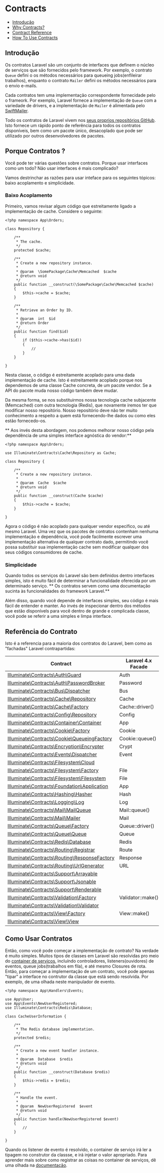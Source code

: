 # Contracts

- [Introdução](#introduction)
- [Why Contracts?](#why-contracts)
- [Contract Reference](#contract-reference)
- [How To Use Contracts](#how-to-use-contracts)

<a name="introduction"></a>
## Introdução

Os contratos Laravel são um conjunto de interfaces que definem o núcleo de serviços que são fornecidos pelo framework. Por exemplo, o contrato `Queue` defini o os métodos necessários para queueing jobs(enfileirar trabalhos), enquanto o contrato `Mailer` defini os métodos necessários para o envio e-mails.

Cada contratos tem uma implementação correspondente fornecidade pelo o frameork. Por exemplo, Laravel fornece a implementação de `Queue` com a variedade de drivers, e a implementação de `Mailer` é alimentada pelo [SwiftMailer](http://swiftmailer.org/).

Todo os contratos de Laravel vivem nos [seus proprios repositórios GitHub](https://github.com/illuminate/contracts). Isto fornece um rápido ponto de referência para todos os contratos disponíveis, bem como um pacote único, desacoplado que pode ser utilizado por outros desenvolvedores de pacotes.  

<a name="why-contracts"></a>
## Porque Contratos ?

Você pode ter várias questões sobre contratos. Porque usar interfaces como um todo? Não usar interfaces é mais complicado?

Vamos destrinchar as razões para usar inteface para os seguintes tópicos: baixo acoplamento e simplicidade.

### Baixo Acoplamento

Primeiro, vamos revisar algum código que estreitamente ligado a implementação de cache. Considere o seguinte:

	<?php namespace App\Orders;

	class Repository {

		/**
		 * The cache.
		 */
		protected $cache;

		/**
		 * Create a new repository instance.
		 *
		 * @param  \SomePackage\Cache\Memcached  $cache
		 * @return void
		 */
		public function __construct(\SomePackage\Cache\Memcached $cache)
		{
			$this->cache = $cache;
		}

		/**
		 * Retrieve an Order by ID.
		 *
		 * @param  int  $id
		 * @return Order
		 */
		public function find($id)
		{
			if ($this->cache->has($id))
			{
				//
			}
		}

	}

Nesta classe, o código é estreitamente acoplado para uma dada implementação de cache. Isto é estreitamente acoplado porque nos dependemos de uma classe Cache concreta, de um pacote vendor. Se a API do pacote muda nosso código também deve mudar. 


Da mesma forma, se nos substituirmos nossa tecnologia cache subjacente (Memcached) com outra tecnologia (Redis), que novamente iremos ter que modificar nosso repositório. Nosso repositório deve não ter muito conhecimento a respeito a quem está fornecendo-lhe dados ou como eles estão fornecedo-os. 

** Aos invés desta abordagem, nos podemos melhorar nosso código pela dependência de uma simples interface agnóstica do vendor:**

	<?php namespace App\Orders;

	use Illuminate\Contracts\Cache\Repository as Cache;

	class Repository {

		/**
		 * Create a new repository instance.
		 *
		 * @param  Cache  $cache
		 * @return void
		 */
		public function __construct(Cache $cache)
		{
			$this->cache = $cache;
		}

	}

Agora o código é não acoplado para qualquer vendor específico, ou até mesmo Laravel. Uma vez que os pacotes de contratos contenham nenhuma implementação e dependência, você pode facilmente escrever uma implementação alternativa de qualquer contrato dado, permitindo você possa substituir sua implementação cache sem modificar qualquer dos seus códigos consumidores de cache. 

### Simplicidade

Quando todos os serviços do Laravel são bem definidos dentro interfaces simples, isto é muito fácil de determinar a funcionalidade oferecida por um determinado serviço. ** Os contratos servem como uma documentação sucinta às funcionalidades do framework Laravel.**

Além disso, quando você depende de interfaces simples, seu código é mais fácil de entender e manter. Ao invés de inspecionar dentro dos métodos que estão disponívels para você dentro de grande e complicada classe, você pode se referir a uma simples e limpa interface. 

<a name="contract-reference"></a>
## Referência do Contrato

Isto é a referencia para a maioria dos contratos do Laravel, bem como as "fachadas" Laravel contrapartidas:

Contract  |  Laravel 4.x Facade
------------- | -------------
[Illuminate\Contracts\Auth\Guard](https://github.com/illuminate/contracts/blob/master/Auth/Guard.php)  |  Auth
[Illuminate\Contracts\Auth\PasswordBroker](https://github.com/illuminate/contracts/blob/master/Auth/PasswordBroker.php)  |  Password
[Illuminate\Contracts\Bus\Dispatcher](https://github.com/illuminate/contracts/blob/master/Bus/Dispatcher.php)  |  Bus
[Illuminate\Contracts\Cache\Repository](https://github.com/illuminate/contracts/blob/master/Cache/Repository.php) | Cache
[Illuminate\Contracts\Cache\Factory](https://github.com/illuminate/contracts/blob/master/Cache/Factory.php) | Cache::driver()
[Illuminate\Contracts\Config\Repository](https://github.com/illuminate/contracts/blob/master/Config/Repository.php) | Config
[Illuminate\Contracts\Container\Container](https://github.com/illuminate/contracts/blob/master/Container/Container.php) | App
[Illuminate\Contracts\Cookie\Factory](https://github.com/illuminate/contracts/blob/master/Cookie/Factory.php) | Cookie
[Illuminate\Contracts\Cookie\QueueingFactory](https://github.com/illuminate/contracts/blob/master/Cookie/QueueingFactory.php) | Cookie::queue()
[Illuminate\Contracts\Encryption\Encrypter](https://github.com/illuminate/contracts/blob/master/Encryption/Encrypter.php) | Crypt
[Illuminate\Contracts\Events\Dispatcher](https://github.com/illuminate/contracts/blob/master/Events/Dispatcher.php) | Event
[Illuminate\Contracts\Filesystem\Cloud](https://github.com/illuminate/contracts/blob/master/Filesystem/Cloud.php) | &nbsp;
[Illuminate\Contracts\Filesystem\Factory](https://github.com/illuminate/contracts/blob/master/Filesystem/Factory.php) | File
[Illuminate\Contracts\Filesystem\Filesystem](https://github.com/illuminate/contracts/blob/master/Filesystem/Filesystem.php) | File
[Illuminate\Contracts\Foundation\Application](https://github.com/illuminate/contracts/blob/master/Foundation/Application.php) | App
[Illuminate\Contracts\Hashing\Hasher](https://github.com/illuminate/contracts/blob/master/Hashing/Hasher.php) | Hash
[Illuminate\Contracts\Logging\Log](https://github.com/illuminate/contracts/blob/master/Logging/Log.php) | Log
[Illuminate\Contracts\Mail\MailQueue](https://github.com/illuminate/contracts/blob/master/Mail/MailQueue.php) | Mail::queue()
[Illuminate\Contracts\Mail\Mailer](https://github.com/illuminate/contracts/blob/master/Mail/Mailer.php) | Mail
[Illuminate\Contracts\Queue\Factory](https://github.com/illuminate/contracts/blob/master/Queue/Factory.php) | Queue::driver()
[Illuminate\Contracts\Queue\Queue](https://github.com/illuminate/contracts/blob/master/Queue/Queue.php) | Queue
[Illuminate\Contracts\Redis\Database](https://github.com/illuminate/contracts/blob/master/Redis/Database.php) | Redis
[Illuminate\Contracts\Routing\Registrar](https://github.com/illuminate/contracts/blob/master/Routing/Registrar.php) | Route
[Illuminate\Contracts\Routing\ResponseFactory](https://github.com/illuminate/contracts/blob/master/Routing/ResponseFactory.php) | Response
[Illuminate\Contracts\Routing\UrlGenerator](https://github.com/illuminate/contracts/blob/master/Routing/UrlGenerator.php) | URL
[Illuminate\Contracts\Support\Arrayable](https://github.com/illuminate/contracts/blob/master/Support/Arrayable.php) | &nbsp;
[Illuminate\Contracts\Support\Jsonable](https://github.com/illuminate/contracts/blob/master/Support/Jsonable.php) | &nbsp;
[Illuminate\Contracts\Support\Renderable](https://github.com/illuminate/contracts/blob/master/Support/Renderable.php) | &nbsp;
[Illuminate\Contracts\Validation\Factory](https://github.com/illuminate/contracts/blob/master/Validation/Factory.php) | Validator::make()
[Illuminate\Contracts\Validation\Validator](https://github.com/illuminate/contracts/blob/master/Validation/Validator.php) | &nbsp;
[Illuminate\Contracts\View\Factory](https://github.com/illuminate/contracts/blob/master/View/Factory.php) | View::make()
[Illuminate\Contracts\View\View](https://github.com/illuminate/contracts/blob/master/View/View.php) | &nbsp;

<a name="how-to-use-contracts"></a>
## Como Usar Contratos 

Então, como você pode começar a implementação de contrato? Na verdade é muito simples. Muitos tipos de classes em Laravel são resolvidas pro meio do [container de serviços](/docs/{{version}}/container), incluíndo controladores, listeners(ouvidores) de eventos, queue jobs(trabalhos em fila), e até mesmo Closures de rota. Então, para começar a implementação de um contrato, você pode apenas "tipar" a interface no contrutor da classe que está sendo resolvida. Por exemplo, de uma olhada neste manipulador de evento.  

	<?php namespace App\Handlers\Events;

	use App\User;
	use App\Events\NewUserRegistered;
	use Illuminate\Contracts\Redis\Database;

	class CacheUserInformation {

		/**
		 * The Redis database implementation.
		 */
		protected $redis;

		/**
		 * Create a new event handler instance.
		 *
		 * @param  Database  $redis
		 * @return void
		 */
		public function __construct(Database $redis)
		{
			$this->redis = $redis;
		}

		/**
		 * Handle the event.
		 *
		 * @param  NewUserRegistered  $event
		 * @return void
		 */
		public function handle(NewUserRegistered $event)
		{
			//
		}

	}

Quando os listener de evento é resolvido, o container de serviço irá ler a tipagem no construtor da classse, e irá injetar o valor apropriado. Para aprender mais sobre como registrar as coisas no container de serviços, dê uma olhada na [documentação](/docs/{{version}}/container).

